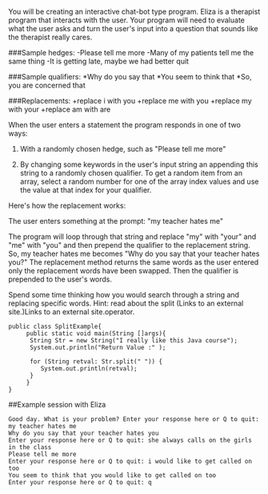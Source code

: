 You will be creating an interactive chat-bot type program. Eliza is a therapist program that interacts with the user. Your program will need to evaluate what the user asks and turn the user's input into a question that sounds like the therapist really cares.

###Sample hedges:
-Please tell me more
-Many of my patients tell me the same thing
-It is getting late, maybe we had better quit

###Sample qualifiers:
*Why do you say that
*You seem to think that
*So, you are concerned that

###Replacements:
+replace i with you
+replace me with you
+replace my with your
+replace am with are
 

When the user enters a statement the program responds in one of two ways:

1. With a randomly chosen hedge, such as "Please tell me more"

2. By changing some keywords  in the user's input string an appending this string to a randomly chosen qualifier. To get a random item from an array, select a random number for one of the array index values and use the value at that index for your qualifier.

 

Here's how the replacement works:

The user enters something at the prompt: "my teacher hates me"

The program will loop through that string and replace "my" with "your" and "me" with "you" and then prepend the qualifier to the replacement string. So, my teacher hates me becomes "Why do you say that your teacher hates you?" The replacement method returns the same words as the user entered only the replacement words have been swapped. Then the qualifier is prepended to the user's words.

Spend some time thinking how you would search through a string and replacing specific words. Hint: read about the split  (Links to an external site.)Links to an external site.operator.

 
```
public class SplitExample{
     public static void main(String []args){
      String Str = new String("I really like this Java course");
      System.out.println("Return Value :" );      
      
      for (String retval: Str.split(" ")) {
         System.out.println(retval);
      }
     }
}
```

##Example session with Eliza
```
Good day. What is your problem? Enter your response here or Q to quit: my teacher hates me
Why do you say that your teacher hates you
Enter your response here or Q to quit: she always calls on the girls in the class
Please tell me more
Enter your response here or Q to quit: i would like to get called on too
You seem to think that you would like to get called on too
Enter your response here or Q to quit: q
``` 

